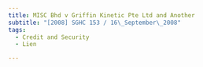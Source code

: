 ```yaml
---
title: MISC Bhd v Griffin Kinetic Pte Ltd and Another 
subtitle: "[2008] SGHC 153 / 16\_September\_2008"
tags:
  - Credit and Security
  - Lien

---
```


